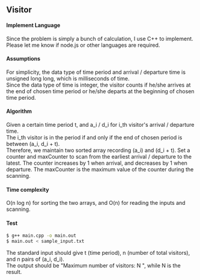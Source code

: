 ## Visitor

#### Implement Language
Since the problem is simply a bunch of calculation, I use C++ to implement.<br />
Please let me know if node.js or other languages are required.

#### Assumptions
For simplicity, the data type of time period and arrival / departure time is unsigned long long, which is milliseconds of time.<br />
Since the data type of time is integer, the visitor counts if he/she arrives at the end of chosen time period or he/she departs at the beginning of chosen time period.<br />

#### Algorithm
Given a certain time period t, and a_i / d_i for i_th visitor's arrival / departure time.<br />
The i_th visitor is in the period if and only if the end of chosen period is between (a_i, d_i + t).<br />
Therefore, we maintain two sorted array recording (a_i) and (d_i + t). Set a counter and maxCounter to scan from the earliest arrival / departure to the latest. The counter increases by 1 when arrival, and decreases by 1 when departure. The maxCounter is the maximum value of the counter during the scanning.

#### Time complexity
O(n log n) for sorting the two arrays, and O(n) for reading the inputs and scanning.

#### Test
```bash
$ g++ main.cpp -o main.out
$ main.out < sample_input.txt
```

The standard input should give t (time period), n (number of total visitors), and n pairs of (a_i, d_i).<br />
The output should be "Maximum number of visitors: N ", while N is the result.


